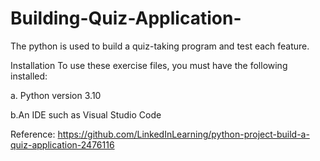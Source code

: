 # Building-Quiz-Application-
The python is used to build a quiz-taking program and test each feature.


Installation
To use these exercise files, you must have the following installed:

a. Python version 3.10

b.An IDE such as Visual Studio Code

Reference:
https://github.com/LinkedInLearning/python-project-build-a-quiz-application-2476116

